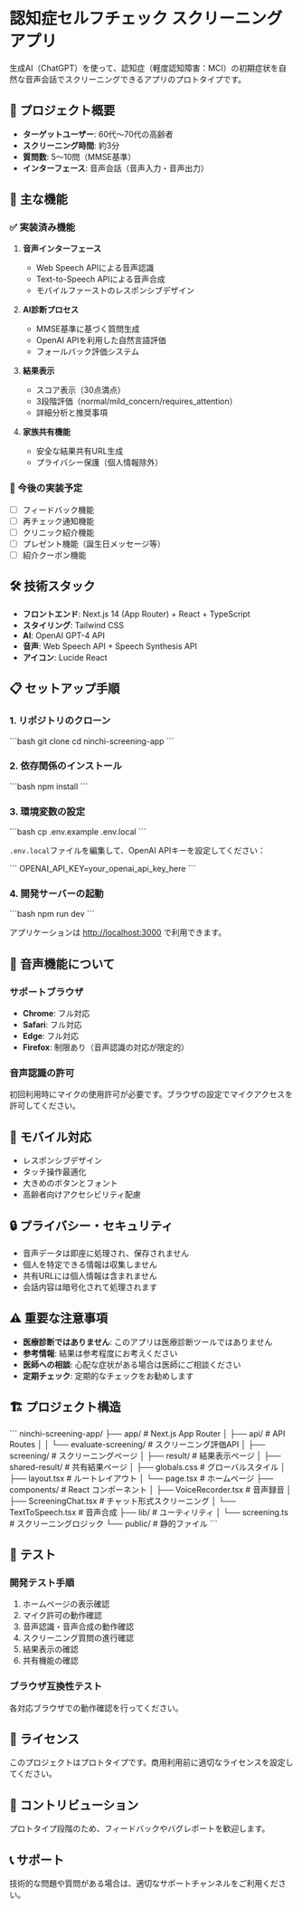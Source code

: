 # 認知症セルフチェック スクリーニングアプリ

生成AI（ChatGPT）を使って、認知症（軽度認知障害：MCI）の初期症状を自然な音声会話でスクリーニングできるアプリのプロトタイプです。

## 🎯 プロジェクト概要

- **ターゲットユーザー**: 60代〜70代の高齢者
- **スクリーニング時間**: 約3分
- **質問数**: 5〜10問（MMSE基準）
- **インターフェース**: 音声会話（音声入力・音声出力）

## 🚀 主な機能

### ✅ 実装済み機能

1. **音声インターフェース**
   - Web Speech APIによる音声認識
   - Text-to-Speech APIによる音声合成
   - モバイルファーストのレスポンシブデザイン

2. **AI診断プロセス**
   - MMSE基準に基づく質問生成
   - OpenAI APIを利用した自然言語評価
   - フォールバック評価システム

3. **結果表示**
   - スコア表示（30点満点）
   - 3段階評価（normal/mild_concern/requires_attention）
   - 詳細分析と推奨事項

4. **家族共有機能**
   - 安全な結果共有URL生成
   - プライバシー保護（個人情報除外）

### 🔄 今後の実装予定

- [ ] フィードバック機能
- [ ] 再チェック通知機能
- [ ] クリニック紹介機能
- [ ] プレゼント機能（誕生日メッセージ等）
- [ ] 紹介クーポン機能

## 🛠 技術スタック

- **フロントエンド**: Next.js 14 (App Router) + React + TypeScript
- **スタイリング**: Tailwind CSS
- **AI**: OpenAI GPT-4 API
- **音声**: Web Speech API + Speech Synthesis API
- **アイコン**: Lucide React

## 📋 セットアップ手順

### 1. リポジトリのクローン

\`\`\`bash
git clone <repository-url>
cd ninchi-screening-app
\`\`\`

### 2. 依存関係のインストール

\`\`\`bash
npm install
\`\`\`

### 3. 環境変数の設定

\`\`\`bash
cp .env.example .env.local
\`\`\`

`.env.local`ファイルを編集して、OpenAI APIキーを設定してください：

\`\`\`
OPENAI_API_KEY=your_openai_api_key_here
\`\`\`

### 4. 開発サーバーの起動

\`\`\`bash
npm run dev
\`\`\`

アプリケーションは [http://localhost:3000](http://localhost:3000) で利用できます。

## 🎵 音声機能について

### サポートブラウザ

- **Chrome**: フル対応
- **Safari**: フル対応
- **Edge**: フル対応
- **Firefox**: 制限あり（音声認識の対応が限定的）

### 音声認識の許可

初回利用時にマイクの使用許可が必要です。ブラウザの設定でマイクアクセスを許可してください。

## 📱 モバイル対応

- レスポンシブデザイン
- タッチ操作最適化
- 大きめのボタンとフォント
- 高齢者向けアクセシビリティ配慮

## 🔒 プライバシー・セキュリティ

- 音声データは即座に処理され、保存されません
- 個人を特定できる情報は収集しません
- 共有URLには個人情報は含まれません
- 会話内容は暗号化されて処理されます

## ⚠️ 重要な注意事項

- **医療診断ではありません**: このアプリは医療診断ツールではありません
- **参考情報**: 結果は参考程度にお考えください
- **医師への相談**: 心配な症状がある場合は医師にご相談ください
- **定期チェック**: 定期的なチェックをお勧めします

## 🏗 プロジェクト構造

\`\`\`
ninchi-screening-app/
├── app/                          # Next.js App Router
│   ├── api/                      # API Routes
│   │   └── evaluate-screening/   # スクリーニング評価API
│   ├── screening/                # スクリーニングページ
│   ├── result/                   # 結果表示ページ
│   ├── shared-result/            # 共有結果ページ
│   ├── globals.css              # グローバルスタイル
│   ├── layout.tsx               # ルートレイアウト
│   └── page.tsx                 # ホームページ
├── components/                   # React コンポーネント
│   ├── VoiceRecorder.tsx        # 音声録音
│   ├── ScreeningChat.tsx        # チャット形式スクリーニング
│   └── TextToSpeech.tsx         # 音声合成
├── lib/                         # ユーティリティ
│   └── screening.ts             # スクリーニングロジック
└── public/                      # 静的ファイル
\`\`\`

## 🧪 テスト

### 開発テスト手順

1. ホームページの表示確認
2. マイク許可の動作確認
3. 音声認識・音声合成の動作確認
4. スクリーニング質問の進行確認
5. 結果表示の確認
6. 共有機能の確認

### ブラウザ互換性テスト

各対応ブラウザでの動作確認を行ってください。

## 📝 ライセンス

このプロジェクトはプロトタイプです。商用利用前に適切なライセンスを設定してください。

## 🤝 コントリビューション

プロトタイプ段階のため、フィードバックやバグレポートを歓迎します。

## 📞 サポート

技術的な問題や質問がある場合は、適切なサポートチャンネルをご利用ください。 